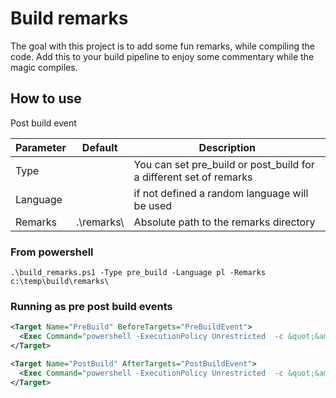 # Build remarks

The goal with this project is to add some fun remarks, while compiling the code.
Add this to your build pipeline to enjoy some commentary while the magic compiles.

## How to use

Post build event


| Parameter | Default    | Description                                                        |
| --------- | ---------- | ------------------------------------------------------------------ |
| Type      |            | You can set pre_build or post_build for a different set of remarks |
| Language  |            | if not defined a random language will be used                      |
| Remarks   | .\remarks\ | Absolute path to the remarks directory                             |

### From powershell
 
```
.\build_remarks.ps1 -Type pre_build -Language pl -Remarks c:\temp\build\remarks\
```

### Running as pre post build events

```xml
<Target Name="PreBuild" BeforeTargets="PreBuildEvent">
  <Exec Command="powershell -ExecutionPolicy Unrestricted  -c &quot;&amp; { c:\temp\build_remarks.ps1 'pre_build' 'c:\temp\remarks\' 'en' }&quot;" />
</Target>
```

```xml
<Target Name="PostBuild" AfterTargets="PostBuildEvent">
  <Exec Command="powershell -ExecutionPolicy Unrestricted  -c &quot;&amp; { c:\temp\build_remarks.ps1 'post_build' 'c:\temp\remarks\' 'en' }&quot;" />
</Target>
```
